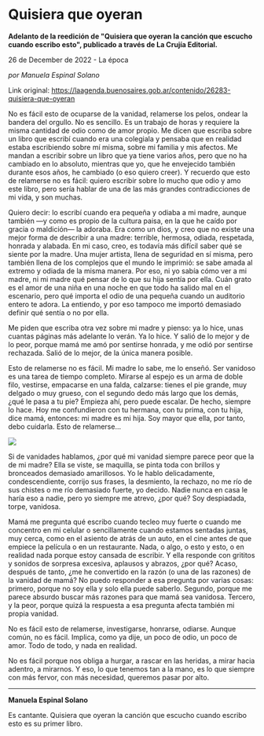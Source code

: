# Quisiera que oyeran

**Adelanto de la reedición de  "Quisiera que oyeran la canción que escucho cuando escribo esto", publicado a través de La Crujía Editorial.**

26 de December de 2022 - La época

_por Manuela Espinal Solano_

Link original: https://laagenda.buenosaires.gob.ar/contenido/26283-quisiera-que-oyeran



No es fácil esto de ocuparse de la vanidad, relamerse los pelos, ondear la bandera del orgullo. No es sencillo. Es un trabajo de horas y requiere la misma cantidad de odio como de amor propio. Me dicen que escriba sobre un libro que escribí cuando era una colegiala y pensaba que en realidad estaba escribiendo sobre mí misma, sobre mi familia y mis afectos. Me mandan a escribir sobre un libro que ya tiene varios años, pero que no ha cambiado en lo absoluto, mientras que yo, que he envejecido también durante esos años, he cambiado (o eso quiero creer). Y recuerdo que esto de relamerse no es fácil: quiero escribir sobre lo mucho que odio y amo este libro, pero sería hablar de una de las más grandes contradicciones de mi vida, y son muchas.




Quiero decir: lo escribí cuando era pequeña y odiaba a mi madre, aunque también —y como es propio de la cultura paisa, en la que he caído por gracia o maldición— la adoraba. Era como un dios, y creo que no existe una mejor forma de describir a una madre: terrible, hermosa, odiada, respetada, honrada y alabada. En mi caso, creo, es todavía más difícil saber qué se siente por la madre. Una mujer artista, llena de seguridad en sí misma, pero también llena de los complejos que el mundo le imprimió: se sabe amada al extremo y odiada de la misma manera. Por eso, ni yo sabía cómo ver a mi madre, ni mi madre qué pensar de lo que su hija sentía por ella. Cuán grato es el amor de una niña en una noche en que todo ha salido mal en el escenario, pero qué importa el odio de una pequeña cuando un auditorio entero te adora. La entiendo, y por eso tampoco me importó demasiado definir qué sentía o no por ella.




Me piden que escriba otra vez sobre mi madre y pienso: ya lo hice, unas cuantas páginas más adelante lo verán. Ya lo hice. Y salió de lo mejor y de lo peor, porque mamá me amó por sentirse honrada, y me odió por sentirse rechazada. Salió de lo mejor, de la única manera posible.




Esto de relamerse no es fácil. Mi madre lo sabe, me lo enseñó. Ser vanidoso es una tarea de tiempo completo. Mirarse al espejo es un arma de doble filo, vestirse, empacarse en una falda, calzarse: tienes el pie grande, muy delgado o muy grueso, con el segundo dedo más largo que los demás, ¿qué le pasa a tu pie? Empieza ahí, pero puede escalar. De hecho, siempre lo hace. Hoy me confundieron con tu hermana, con tu prima, con tu hija, dice mamá, entonces: mi madre es mi hija. Soy mayor que ella, por tanto, debo cuidarla. Esto de relamerse…




![](https://cdn.feater.me/files/images/730160/cf892280-98d2-4ac6-b9c4-46832da95ee6.jpg)




Si de vanidades hablamos, ¿por qué mi vanidad siempre parece peor que la de mi madre? Ella se viste, se maquilla, se pinta toda con brillos y bronceados demasiado amarillosos. Yo le hablo delicadamente, condescendiente, corrijo sus frases, la desmiento, la rechazo, no me río de sus chistes o me río demasiado fuerte, yo decido. Nadie nunca en casa le haría eso a nadie, pero yo siempre me atrevo, ¿por qué? Soy despiadada, torpe, vanidosa.




Mamá me pregunta qué escribo cuando tecleo muy fuerte o cuando me concentro en mi celular o sencillamente cuando estamos sentadas juntas, muy cerca, como en el asiento de atrás de un auto, en el cine antes de que empiece la película o en un restaurante. Nada, o algo, o esto y esto, o en realidad nada porque estoy cansada de escribir. Y ella responde con grititos y sonidos de sorpresa excesiva, aplausos y abrazos, ¿por qué? Acaso, después de tanto, ¿me he convertido en la razón (o una de las razones) de la vanidad de mamá? No puedo responder a esa pregunta por varias cosas: primero, porque no soy ella y solo ella puede saberlo. Segundo, porque me parece absurdo buscar más razones para que mamá sea vanidosa. Tercero, y la peor, porque quizá la respuesta a esa pregunta afecta también mi propia vanidad.




No es fácil esto de relamerse, investigarse, honrarse, odiarse. Aunque común, no es fácil. Implica, como ya dije, un poco de odio, un poco de amor. Todo de todo, y nada en realidad.




No es fácil porque nos obliga a hurgar, a rascar en las heridas, a mirar hacia adentro, a mirarnos. Y eso, lo que tenemos tan a la mano, es lo que siempre con más fervor, con más necesidad, queremos pasar por alto.




---




**Manuela Espinal Solano**




Es cantante. Quisiera que oyeran la canción que escucho cuando escribo esto es su primer libro.



